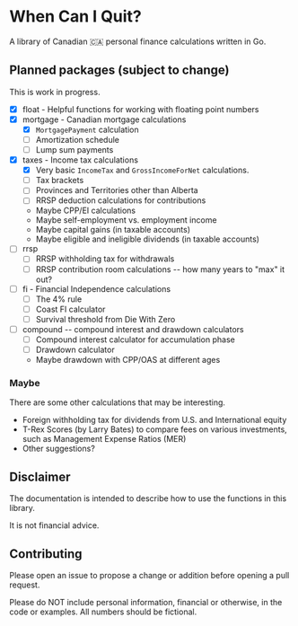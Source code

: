 # When Can I Quit?

A library of Canadian 🇨🇦 personal finance calculations written in Go.

## Planned packages (subject to change)

This is work in progress.

* [x] float - Helpful functions for working with floating point numbers
* [x] mortgage - Canadian mortgage calculations
  * [x] `MortgagePayment` calculation
  * [ ] Amortization schedule
  * [ ] Lump sum payments
* [x] taxes - Income tax calculations
  * [x] Very basic `IncomeTax` and `GrossIncomeForNet` calculations.
  * [ ] Tax brackets
  * [ ] Provinces and Territories other than Alberta
  * [ ] RRSP deduction calculations for contributions
  * Maybe CPP/EI calculations
  * Maybe self-employment vs. employment income
  * Maybe capital gains (in taxable accounts)
  * Maybe eligible and ineligible dividends (in taxable accounts)
* [ ] rrsp
  * [ ] RRSP withholding tax for withdrawals
  * [ ] RRSP contribution room calculations -- how many years to "max" it out?
* [ ] fi - Financial Independence calculations
  * [ ] The 4% rule
  * [ ] Coast FI calculator
  * [ ] Survival threshold from Die With Zero
* [ ] compound -- compound interest and drawdown calculators
  * [ ] Compound interest calculator for accumulation phase
  * [ ] Drawdown calculator
  * Maybe drawdown with CPP/OAS at different ages

### Maybe

There are some other calculations that may be interesting.

* Foreign withholding tax for dividends from U.S. and International equity
* T-Rex Scores (by Larry Bates) to compare fees on various investments, such as Management Expense Ratios (MER)
* Other suggestions?

## Disclaimer

The documentation is intended to describe how to use the functions in this library.

It is not financial advice.

## Contributing

Please open an issue to propose a change or addition before opening a pull request.

Please do NOT include personal information, financial or otherwise, in the code or examples. All numbers should be fictional.

